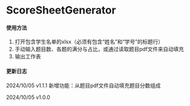 # ScoreSheetGenerator

#### 使用方法
1. 打开包含学生名单的xlsx（必须有包含“姓名”和“学号”的标题行）
2. 手动输入题目数、各题的满分与占比，或通过读取题目pdf文件来自动填充
3. 输出工作表

#### 更新日志

2024/10/05 v1.1.1
新增功能：从题目pdf文件自动填充题目分数组成

2024/10/05 v1.0.0


